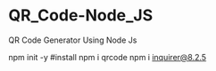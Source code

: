 # QR_Code-Node_JS
QR Code Generator Using Node Js

npm init -y
#install
npm i qrcode
npm i inquirer@8.2.5
